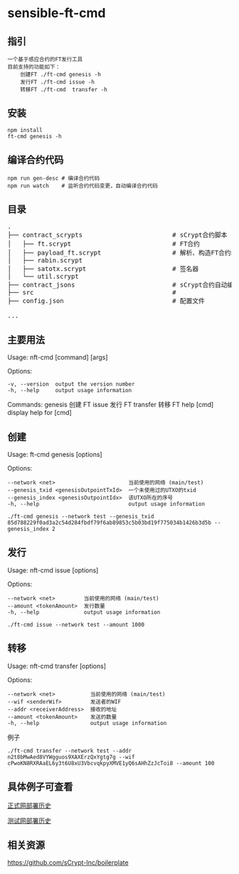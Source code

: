 # sensible-ft-cmd

## 指引

    一个基于感应合约的FT发行工具
    目前支持的功能如下：
        创建FT ./ft-cmd genesis -h
        发行FT ./ft-cmd issue -h
        转移FT ./ft-cmd  transfer -h

## 安装

```
npm install
ft-cmd genesis -h
```

## 编译合约代码

```
npm run gen-desc # 编译合约代码
npm run watch    # 监听合约代码变更，自动编译合约代码
```

## 目录

<pre>
.
├── contract_scrypts                        # sCrypt合约脚本
│   ├── ft.scrypt                           # FT合约 
│   ├── payload_ft.scrypt                   # 解析、构造FT合约的数据部分
│   ├── rabin.scrypt                         
│   ├── satotx.scrypt                       # 签名器
│   └── util.scrypt                         
├── contract_jsons                          # sCrypt合约自动编译后的json文件
├── src                                     #
├── config.json                             # 配置文件

...
</pre>

## 主要用法

Usage: nft-cmd [command] [args]

Options:

    -v, --version  output the version number
    -h, --help     output usage information

Commands:
genesis 创建 FT
issue 发行 FT
transfer 转移 FT
help [cmd] display help for [cmd]

## 创建

Usage: ft-cmd genesis [options]

Options:

    --network <net>                       当前使用的网络 (main/test)
    --genesis_txid <genesisOutpointTxId>  一个未使用过的UTXO的txid
    --genesis_index <genesisOutpointIdx>  该UTXO所在的序号
    -h, --help                            output usage information

```
./ft-cmd genesis --network test --genesis_txid 85d788229f0ad3a2c54d284fbdf79f6ab89853c5b03bd19f775034b1426b3d5b --genesis_index 2
```

## 发行

Usage: nft-cmd issue [options]

Options:

    --network <net>         当前使用的网络 (main/test)
    --amount <tokenAmount>  发行数量
    -h, --help              output usage information

```
./ft-cmd issue --network test --amount 1000
```

## 转移

Usage: nft-cmd transfer [options]

Options:

    --network <net>           当前使用的网络 (main/test)
    --wif <senderWif>         发送者的WIF
    --addr <receiverAddress>  接收的地址
    --amount <tokenAmount>    发送的数量
    -h, --help                output usage information

例子

```
./ft-cmd transfer --network test --addr n2t8bMwAed8VYWgguos9XAXErzQxYgtg7g --wif cPwoKN8RXRAaEL6y3t6U8xU3VbcvqkpyXMVE1yQ6sAHhZzJcToi8 --amount 100

```

## 具体例子可查看

<a href="https://github.com/sensing-contract/BCP01-Non-Fungible-Token/blob/master/deployments/nft_main_deploy_history.md">正式网部署历史</a>

<a href="https://github.com/sensing-contract/BCP01-Non-Fungible-Token/blob/master/deployments/nft_test_deploy_history.md">测试网部署历史</a>

## 相关资源

https://github.com/sCrypt-Inc/boilerplate

